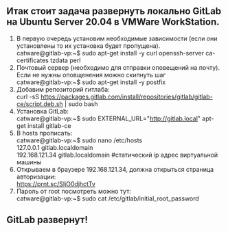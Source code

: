 ## Итак стоит задача развернуть локально GitLab на Ubuntu Server 20.04 в VMWare WorkStation.
1. В первую очередь установим необходимые зависимости (если они установлены то их установка будет пропущена).<br>
catware@gitlab-vp:~$ sudo apt-get install -y curl openssh-server ca-certificates tzdata perl<br>
2. Почтовый сервер (необходимо для отправки оповещений на почту). Если не нужны оповщенения можно скипнуть шаг<br>
catware@gitlab-vp:~$ sudo apt-get install -y postfix<br>
3. Добавим репозиторий гитлаба:<br>
curl -sS https://packages.gitlab.com/install/repositories/gitlab/gitlab-ce/script.deb.sh | sudo bash
4. Установка GitLab:<br>
catware@gitlab-vp:~$ sudo EXTERNAL_URL="http://gitlab.local" apt-get install gitlab-ce<br>
5. В hosts прописать:<br>
catware@gitlab-vp:~$ sudo nano /etc/hosts<br>
127.0.0.1 gitlab.localdomain<br>
192.168.121.34 gitlab.localdomain #статический ip адрес виртуальной машины<br>
6. Открываем в браузере 192.168.121.34, должна открыться страница авторизации:<br>
https://prnt.sc/SIjO0djhctTv<br>
7. Пароль от root посмотреть можно тут:<br>
catware@gitlab-vp:~$ sudo cat /etc/gitlab/initial_root_password<br>
## GitLab развернут!
